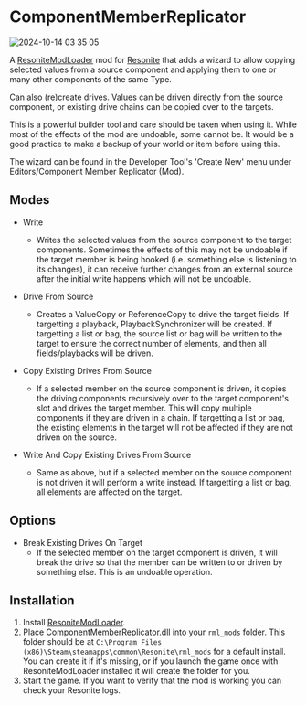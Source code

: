 # ComponentMemberReplicator

![2024-10-14 03 35 05](https://github.com/user-attachments/assets/25abf816-ffcc-4da0-bb22-e70851527e01)

A [ResoniteModLoader](https://github.com/resonite-modding-group/ResoniteModLoader) mod for [Resonite](https://resonite.com/) that adds a wizard to allow copying selected values from a source component and applying them to one or many other components of the same Type.

Can also (re)create drives. Values can be driven directly from the source component, or existing drive chains can be copied over to the targets.

This is a powerful builder tool and care should be taken when using it. While most of the effects of the mod are undoable, some cannot be. It would be a good practice to make a backup of your world or item before using this.

The wizard can be found in the Developer Tool's 'Create New' menu under Editors/Component Member Replicator (Mod).

## Modes

- Write
  - Writes the selected values from the source component to the target components. Sometimes the effects of this may not be undoable if the target member is being hooked (i.e. something else is listening to its changes), it can receive further changes from an external source after the initial write happens which will not be undoable.

- Drive From Source
  - Creates a ValueCopy or ReferenceCopy to drive the target fields. If targetting a playback, PlaybackSynchronizer will be created. If targetting a list or bag, the source list or bag will be written to the target to ensure the correct number of elements, and then all fields/playbacks will be driven.

- Copy Existing Drives From Source
  - If a selected member on the source component is driven, it copies the driving components recursively over to the target component's slot and drives the target member. This will copy multiple components if they are driven in a chain. If targetting a list or bag, the existing elements in the target will not be affected if they are not driven on the source.
 
- Write And Copy Existing Drives From Source
  - Same as above, but if a selected member on the source component is not driven it will perform a write instead. If targetting a list or bag, all elements are affected on the target.
 
## Options

- Break Existing Drives On Target
  - If the selected member on the target component is driven, it will break the drive so that the member can be written to or driven by something else. This is an undoable operation.

## Installation
1. Install [ResoniteModLoader](https://github.com/resonite-modding-group/ResoniteModLoader).
2. Place [ComponentMemberReplicator.dll](https://github.com/Nytra/ResoniteComponentMemberReplicator/releases/latest/download/ComponentMemberReplicator.dll) into your `rml_mods` folder. This folder should be at `C:\Program Files (x86)\Steam\steamapps\common\Resonite\rml_mods` for a default install. You can create it if it's missing, or if you launch the game once with ResoniteModLoader installed it will create the folder for you.
3. Start the game. If you want to verify that the mod is working you can check your Resonite logs.
